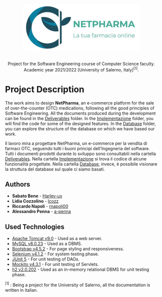 <div align="center">
  <img src="Implementazione/WebContent/imgs/logo-netpharma.png" alt="NetPharma" width="387" height="154">
</div>
<br>
<p align = "center">Project for the Software Engineering course of Computer Science faculty. Academic year 2021/2022 [University of Salerno, Italy]<sup>[1]</sup>.</p>

# Project Description 

The work aims to design **NetPharma**, an e-commerce platform for the sale of over-the-counter (OTC) medications, following all the good principles of Software Engineering.
All the documents produced during the development can be found in the [Deliverables](./Deliverables) folder. 
In the [Implementazione](./Implementazione) folder, you will find the code for some of the designed features. 
In the [Database](./Database) folder, you can explore the structure of the database on which we have based our work.

Il lavoro mira a progettare NetPharma, un e-commerce per la vendita di farmaci OTC, seguendo tutti i buoni principi dell'Ingegneria del software. 
Tutti i documenti prodotti durante lo sviluppo sono consultabili nella cartella [Deliverables](./Deliverables). 
Nella cartella [Implementazione](./Implementazione) si trova il codice di alcune funzionalità progettate. 
Nella cartella [Database](./Database), invece, è possibile visionare la struttura del database sul quale ci siamo basati. 

## Authors

* **Sabato Bene**       - [Harley-ux](https://github.com/Harley-ux)
* **Lidia Cozzolino**       - [lcozz](https://github.com/lcozz)
* **Riccardo Napoli**       - [rnapoli00](https://github.com/rnapoli00)
* **Alessandro Penna**      - [a-penna](https://github.com/a-penna)

## Used Technologies

* [Apache Tomcat v9.0](https://tomcat.apache.org/) - Used as a web server. 
* [MySQL v8.0.23](https://www.mysql.com/) - Used as a DBMS.
* [Bootstrap v4.5.2](https://getbootstrap.com/docs/4.6/getting-started/introduction/) - For page styling and responsiveness.
* [Selenium v4.1.2](https://www.selenium.dev/) - For system testing phase.
* [JUnit 5](https://junit.org/junit5/) -  For unit testing of DAOs.
* [Mockito v4.3.1](https://site.mockito.org/) - For unit testing of Servlets.
* [h2 v2.0.202](https://h2database.com/html/main.html) - Used as an in-memory relational DBMS for unit testing phase.


<sup>[1]</sup> : Being a project for the University of Salerno, all the documentation is written in italian.
